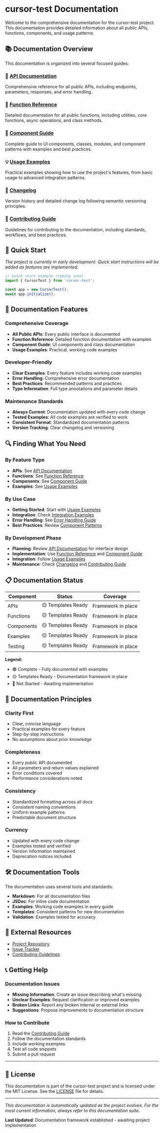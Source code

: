 # cursor-test Documentation

Welcome to the comprehensive documentation for the cursor-test project. This documentation provides detailed information about all public APIs, functions, components, and usage patterns.

## 📚 Documentation Overview

This documentation is organized into several focused guides:

### 🔗 [API Documentation](API_DOCUMENTATION.md)
Comprehensive reference for all public APIs, including endpoints, parameters, responses, and error handling.

### 🔧 [Function Reference](FUNCTION_REFERENCE.md)  
Detailed documentation for all public functions, including utilities, core functions, async operations, and class methods.

### 🧩 [Component Guide](COMPONENT_GUIDE.md)
Complete guide to UI components, classes, modules, and component patterns with examples and best practices.

### 💡 [Usage Examples](USAGE_EXAMPLES.md)
Practical examples showing how to use the project's features, from basic usage to advanced integration patterns.

### 📝 [Changelog](CHANGELOG.md)
Version history and detailed change log following semantic versioning principles.

### 🤝 [Contributing Guide](CONTRIBUTING.md)
Guidelines for contributing to the documentation, including standards, workflows, and best practices.

## 🚀 Quick Start

*The project is currently in early development. Quick start instructions will be added as features are implemented.*

```javascript
// Quick start example (coming soon)
import { CursorTest } from 'cursor-test';

const app = new CursorTest();
await app.initialize();
```

## 📖 Documentation Features

### Comprehensive Coverage
- **All Public APIs**: Every public interface is documented
- **Function Reference**: Detailed function documentation with examples
- **Component Guide**: UI components and class documentation
- **Usage Examples**: Practical, working code examples

### Developer-Friendly
- **Clear Examples**: Every feature includes working code examples
- **Error Handling**: Comprehensive error documentation
- **Best Practices**: Recommended patterns and practices
- **Type Information**: Full type annotations and parameter details

### Maintenance Standards
- **Always Current**: Documentation updated with every code change
- **Tested Examples**: All code examples are verified to work
- **Consistent Format**: Standardized documentation patterns
- **Version Tracking**: Clear changelog and versioning

## 🔍 Finding What You Need

### By Feature Type
- **APIs**: See [API Documentation](API_DOCUMENTATION.md)
- **Functions**: See [Function Reference](FUNCTION_REFERENCE.md)
- **Components**: See [Component Guide](COMPONENT_GUIDE.md)
- **Examples**: See [Usage Examples](USAGE_EXAMPLES.md)

### By Use Case
- **Getting Started**: Start with [Usage Examples](USAGE_EXAMPLES.md)
- **Integration**: Check [Integration Examples](USAGE_EXAMPLES.md#integration-examples)
- **Error Handling**: See [Error Handling Guide](API_DOCUMENTATION.md#error-handling)
- **Best Practices**: Review [Component Patterns](COMPONENT_GUIDE.md#component-patterns)

### By Development Phase
- **Planning**: Review [API Documentation](API_DOCUMENTATION.md) for interface design
- **Implementation**: Use [Function Reference](FUNCTION_REFERENCE.md) and [Component Guide](COMPONENT_GUIDE.md)
- **Integration**: Follow [Usage Examples](USAGE_EXAMPLES.md)
- **Maintenance**: Check [Changelog](CHANGELOG.md) and [Contributing Guide](CONTRIBUTING.md)

## 📋 Documentation Status

| Component | Status | Coverage |
|-----------|--------|----------|
| APIs | 🟡 Templates Ready | Framework in place |
| Functions | 🟡 Templates Ready | Framework in place |
| Components | 🟡 Templates Ready | Framework in place |
| Examples | 🟡 Templates Ready | Framework in place |
| Testing | 🟡 Templates Ready | Framework in place |

**Legend:**
- 🟢 Complete - Fully documented with examples
- 🟡 Templates Ready - Documentation framework in place
- 🔴 Not Started - Awaiting implementation

## 🎯 Documentation Principles

### Clarity First
- Clear, concise language
- Practical examples for every feature
- Step-by-step instructions
- No assumptions about prior knowledge

### Completeness
- Every public API documented
- All parameters and return values explained
- Error conditions covered
- Performance considerations noted

### Consistency
- Standardized formatting across all docs
- Consistent naming conventions
- Uniform example patterns
- Predictable document structure

### Currency
- Updated with every code change
- Examples tested and verified
- Version information maintained
- Deprecation notices included

## 🛠️ Documentation Tools

The documentation uses several tools and standards:

- **Markdown**: For all documentation files
- **JSDoc**: For inline code documentation
- **Examples**: Working code examples in every guide
- **Templates**: Consistent patterns for new documentation
- **Validation**: Examples tested for accuracy

## 🔗 External Resources

- [Project Repository](https://github.com/sandeep2t/cursor-test)
- [Issue Tracker](https://github.com/sandeep2t/cursor-test/issues)
- [Contributing Guidelines](CONTRIBUTING.md)

## 📞 Getting Help

### Documentation Issues
- **Missing Information**: Create an issue describing what's missing
- **Unclear Examples**: Request clarification or improved examples
- **Broken Links**: Report any broken internal or external links
- **Suggestions**: Propose improvements to documentation structure

### How to Contribute
1. Read the [Contributing Guide](CONTRIBUTING.md)
2. Follow the documentation standards
3. Include working examples
4. Test all code snippets
5. Submit a pull request

---

## 📄 License

This documentation is part of the cursor-test project and is licensed under the MIT License. See the [LICENSE](../LICENSE) file for details.

---

*This documentation is automatically updated as the project evolves. For the most current information, always refer to this documentation suite.*

**Last Updated**: Documentation framework established - awaiting project implementation